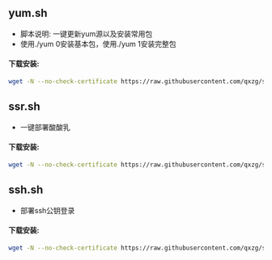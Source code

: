 ## yum.sh

- 脚本说明: 一键更新yum源以及安装常用包
- 使用./yum 0安装基本包，使用./yum 1安装完整包

#### 下载安装:
``` bash
wget -N --no-check-certificate https://raw.githubusercontent.com/qxzg/shell/master/yum.sh && chmod +x yum.sh
```
## ssr.sh

- 一键部署酸酸乳

#### 下载安装:
``` bash
wget -N --no-check-certificate https://raw.githubusercontent.com/qxzg/shell/master/ssr.sh && chmod +x ssr.sh
```
## ssh.sh

- 部署ssh公钥登录

#### 下载安装:
``` bash
wget -N --no-check-certificate https://raw.githubusercontent.com/qxzg/shell/master/ssh.sh && chmod +x ssh.sh
```
